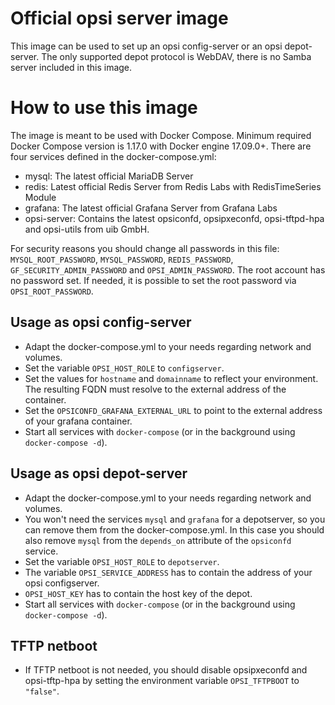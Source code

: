 # Official opsi server image

This image can be used to set up an opsi config-server or an opsi depot-server.
The only supported depot protocol is WebDAV, there is no Samba server included in this image.

# How to use this image
The image is meant to be used with Docker Compose.
Minimum required Docker Compose version is 1.17.0 with Docker engine 17.09.0+.
There are four services defined in the docker-compose.yml:
- mysql: The latest official MariaDB Server
- redis: Latest official Redis Server from Redis Labs with RedisTimeSeries Module
- grafana: The latest official Grafana Server from Grafana Labs
- opsi-server: Contains the latest opsiconfd, opsipxeconfd, opsi-tftpd-hpa and opsi-utils from uib GmbH.

For security reasons you should change all passwords in this file:
`MYSQL_ROOT_PASSWORD`, `MYSQL_PASSWORD`, `REDIS_PASSWORD`, `GF_SECURITY_ADMIN_PASSWORD` and `OPSI_ADMIN_PASSWORD`.
The root account has no password set. If needed, it is possible to set the root password via `OPSI_ROOT_PASSWORD`.

## Usage as opsi config-server
- Adapt the docker-compose.yml to your needs regarding network and volumes.
- Set the variable `OPSI_HOST_ROLE` to `configserver`.
- Set the values for `hostname` and `domainname` to reflect your environment.
The resulting FQDN must resolve to the external address of the container.
- Set the `OPSICONFD_GRAFANA_EXTERNAL_URL` to point to the external address of your grafana container.
- Start all services with `docker-compose` (or in the background using `docker-compose -d`).

## Usage as opsi depot-server
- Adapt the docker-compose.yml to your needs regarding network and volumes.
- You won't need the services `mysql` and `grafana` for a depotserver, so you can remove them from the docker-compose.yml.
In this case you should also remove `mysql` from the `depends_on` attribute of the `opsiconfd` service.
- Set the variable `OPSI_HOST_ROLE` to `depotserver`.
- The variable `OPSI_SERVICE_ADDRESS` has to contain the address of your opsi configserver.
- `OPSI_HOST_KEY` has to contain the host key of the depot.
- Start all services with `docker-compose` (or in the background using `docker-compose -d`).

## TFTP netboot
- If TFTP netboot is not needed, you should disable opsipxeconfd and opsi-tftp-hpa
by setting the environment variable `OPSI_TFTPBOOT` to `"false"`.
